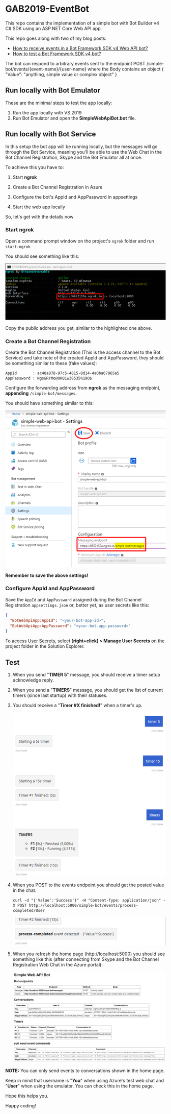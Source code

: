 # GAB2019-EventBot

This repo contains the implementation of a simple bot with Bot Builder v4 C# SDK using an ASP.NET Core Web API app.

This repo goes along with two of my blog posts:

- [How to receive events in a Bot Framework SDK v4 Web API bot?](https://www.coderepo.blog/posts/how-to-receive-events-bot-framework-sdk-v4-web-api-bot/)
- [How to test a Bot Framework SDK v4 bot?](https://www.coderepo.blog/posts/how-to-test-bot-framework-sdk-v4-bot/)

The bot can respond to arbitrary events sent to the endpoint POST /simple-bot/events/{event-name}/{user-name} where the Body contains an object { "Value": "anything, simple value or complex object" }

## Run locally with Bot Emulator

These are the minimal steps to test the app locally:

1. Run the app locally with VS 2019
2. Run Bot Emulator and open the **SimpleWebApiBot.bot** file.

## Run locally with Bot Service

In this setup the bot app will be running locally, but the messages will go through the Bot Service, meaning you'll be able to use the Web Chat in the Bot Channel Registration, Skype and the Bot Emulator all at once.

To achieve this you have to:

1. Start **ngrok**

2. Create a Bot Channel Registration in Azure

3. Configure the bot's AppId and AppPassword in appsettings

4. Start the web app locally

So, let's get with the details now

### Start ngrok

Open a command prompt window on the project's `ngrok` folder and run `start-ngrok`

You should see something like this:

![](images/proactive-bot-ngrok-console.png)

Copy the public address you get, similar to the highlighted one above.

### Create a Bot Channel Registration

Create the Bot Channel Registration (This is the access channel to the Bot Service) and take note of the created AppId and AppPassword, they should be something similar to these (fake values):

```
AppId       : ac48a878-97c5-4815-8d14-4a0ba67965a5
AppPassword : Ngs&RYMo@0KQ1w38535%19O$
```

Configure the forwarding address from **ngrok** as the messaging endpoint, **appending** `/simple-bot/messages`.

You should have something similar to this:

![](images/proactive-bot-channel-registration.png)

**Remember to save the above settings!**

### Configure AppId and AppPassword

Save the `AppId` and `AppPassword` assigned during the Bot Channel Registration `appsettings.json` or, better yet, as user secrets like this:

```json
{
  "BotWebApiApp:AppId": "<your-bot-app-id>",
  "BotWebApiApp:AppPassword": "<your-bot-app-password>"
}
```

To access [User Secrets](https://docs.microsoft.com/en-us/aspnet/core/security/app-secrets?view=aspnetcore-2.2&tabs=windows), select **[right+click] > Manage User Secrets** on the project folder in the Solution Explorer.

## Test

1. When you send "**TIMER 5**" message, you should receive a timer setup acknowledge reply.

2. When you send a "**TIMERS**" message, you should get the list of current timers (since last startup) with their statuses.

3. You should receive a "**Timer #X finished!**" when a timer's up.

   ![](images/proactive-bot-timer-interaction.png)

4. When you POST to the events endpoint you should get the posted value in the chat.

   ```console
   curl -d "{'Value':'Success'}" -H "Content-Type: application/json" -X POST http://localhost:5000/simple-bot/events/process-completed/User
   ```

   ![](images/proactive-bot-event-interaction.png)

5. When you refresh the home page (http://localhost:5000) you should see something like this (after connecting from Skype and the Bot Channel Registration Web Chat in the Azure portal):

   ![](images/proactive-bot-home-page.png)

**NOTE:** You can only send events to conversations shown in the home page.

Keep in mind that username is "**You**" when using Azure's test web chat and "**User**" when using the emulator. You can check this in the home page.

Hope this helps you.

Happy coding!

